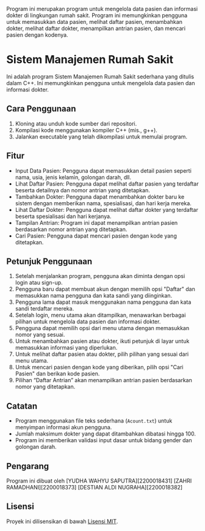 Program ini merupakan program untuk mengelola data pasien dan informasi dokter di lingkungan rumah sakit. Program ini memungkinkan pengguna untuk memasukkan data pasien, melihat daftar pasien, menambahkan dokter, melihat daftar dokter, menampilkan antrian pasien, dan mencari pasien dengan kodenya.

# Sistem Manajemen Rumah Sakit

Ini adalah program Sistem Manajemen Rumah Sakit sederhana yang ditulis dalam C++. Ini memungkinkan pengguna untuk mengelola data pasien dan informasi dokter.

## Cara Penggunaan

1. Kloning atau unduh kode sumber dari repositori.
2. Kompilasi kode menggunakan kompiler C++ (mis., g++).
3. Jalankan executable yang telah dikompilasi untuk memulai program.

## Fitur

- Input Data Pasien: Pengguna dapat memasukkan detail pasien seperti nama, usia, jenis kelamin, golongan darah, dll.
- Lihat Daftar Pasien: Pengguna dapat melihat daftar pasien yang terdaftar beserta detailnya dan nomor antrian yang ditetapkan.
- Tambahkan Dokter: Pengguna dapat menambahkan dokter baru ke sistem dengan memberikan nama, spesialisasi, dan hari kerja mereka.
- Lihat Daftar Dokter: Pengguna dapat melihat daftar dokter yang terdaftar beserta spesialisasi dan hari kerjanya.
- Tampilan Antrian: Program ini dapat menampilkan antrian pasien berdasarkan nomor antrian yang ditetapkan.
- Cari Pasien: Pengguna dapat mencari pasien dengan kode yang ditetapkan.

## Petunjuk Penggunaan

1. Setelah menjalankan program, pengguna akan diminta dengan opsi login atau sign-up.
2. Pengguna baru dapat membuat akun dengan memilih opsi "Daftar" dan memasukkan nama pengguna dan kata sandi yang diinginkan.
3. Pengguna lama dapat masuk menggunakan nama pengguna dan kata sandi terdaftar mereka.
4. Setelah login, menu utama akan ditampilkan, menawarkan berbagai pilihan untuk mengelola data pasien dan informasi dokter.
5. Pengguna dapat memilih opsi dari menu utama dengan memasukkan nomor yang sesuai.
6. Untuk menambahkan pasien atau dokter, ikuti petunjuk di layar untuk memasukkan informasi yang diperlukan.
7. Untuk melihat daftar pasien atau dokter, pilih pilihan yang sesuai dari menu utama.
8. Untuk mencari pasien dengan kode yang diberikan, pilih opsi "Cari Pasien" dan berikan kode pasien.
9. Pilihan “Daftar Antrian” akan menampilkan antrian pasien berdasarkan nomor yang ditetapkan.

## Catatan

- Program menggunakan file teks sederhana (`Acount.txt`) untuk menyimpan informasi akun pengguna.
- Jumlah maksimum dokter yang dapat ditambahkan dibatasi hingga 100.
- Program ini memberikan validasi input dasar untuk bidang gender dan golongan darah.

## Pengarang

Program ini dibuat oleh 
[YUDHA WAHYU SAPUTRA][2200018431]
[ZAHRI RAMADHANI][2200018373]
[DESTIAN ALDI NUGRAHA][2200018382]

## Lisensi

Proyek ini dilisensikan di bawah [Lisensi MIT](LISENSI).
